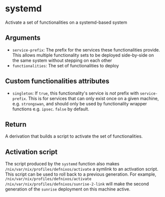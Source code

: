 systemd
========

Activate a set of functionalities on a systemd-based system

Arguments
----------

* `service-prefix`: The prefix for the services these functionalities provide.
  This allows multiple functionality sets to be deployed side-by-side on the
  same system without stepping on each other
* `functionalities`: The set of functionalities to deploy

Custom functionalities attributes
----------------------------------

* `singleton`: If `true`, this functionality's service is *not* prefix with
  `service-prefix`. This is for services that can only exist once on a given
  machine, e.g. `strongswan`, and should only be used by functionality wrapper
  functions e.g. `ipsec`. `false` by default.

Return
-------

A derivation that builds a script to activate the set of functionalities.

Activation script
-----------------

The script produced by the `systemd` function also makes
`/nix/var/nix/profiles/defnixos/activate` a symlink to an activation script.
This script can be used to roll back to a previous generation. For example,
`/nix/var/nix/profiles/defnixos/activate /nix/var/nix/profiles/defnixos/sunrise-2-link`
will make the second generation of the `sunrise` deployment on this machine
active.
